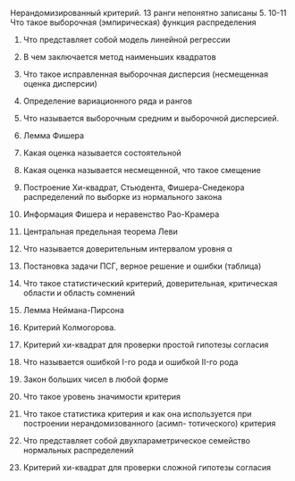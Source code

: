 Нерандомизированный критерий.
13 ранги непонятно записаны
5. 10-11 Что такое выборочная (эмпирическая) функция распределения 


1. Что представляет собой модель линейной регрессии
2. В чем заключается метод наименьших квадратов
3. Что такое исправленная выборочная дисперсия (несмещенная оценка дисперсии)
4. Определение вариационного ряда и рангов

6. Что называется выборочным средним и выборочной дисперсией.
7. Лемма Фишера
8. Какая оценка называется состоятельной
9. Какая оценка называется несмещенной, что такое смещение
10. Построение Хи-квадрат, Стьюдента, Фишера-Снедекора распределений по выборке из нормального
закона
11. Информация Фишера и неравенство Рао-Крамера
12. Центральная предельная теорема Леви
13. Что называется доверительным интервалом уровня α
14. Постановка задачи ПСГ, верное решение и ошибки (таблица)
15. Что такое статистический критерий, доверительная, критическая области и область сомнений
16. Лемма Неймана-Пирсона
17. Критерий Колмогорова.
18. Критерий хи-квадрат для проверки простой гипотезы согласия
19. Что называется ошибкой I-го рода и ошибкой II-го рода
20. Закон больших чисел в любой форме
21. Что такое уровень значимости критерия
22. Что такое статистика критерия и как она используется при построении нерандомизованного (асимп-
тотического) критерия
23. Что представляет собой двухпараметрическое семейство нормальных распределений
24. Критерий хи-квадрат для проверки сложной гипотезы согласия